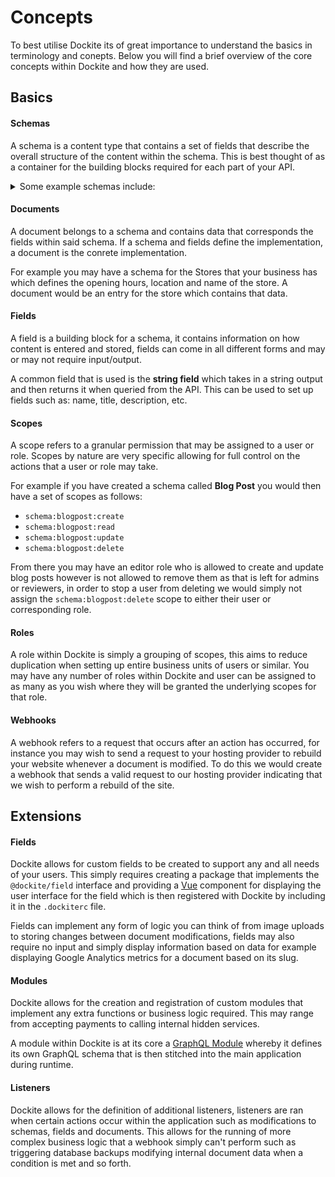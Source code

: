 # Concepts

To best utilise Dockite its of great importance to understand the basics in terminology and conepts. Below you will find a brief overview of the core concepts within Dockite and how they are used.

## Basics

#### Schemas

A schema is a content type that contains a set of fields that describe the overall structure of the content within the schema. This is best thought of as a container for the building blocks required for each part of your API.

<details>

<summary>
  Some example schemas include:
</summary>

###### Blog Posts

- Title
- Description
- Content
- Posted On

##### Info Pages

- Title
- Meta Description
- Content
- Images
- Footer

##### Product Listings

- Name
- Price
- Description
- Features
- On Sale

##### Author Profile

- Name
- Date of Birth
- Publisher
- Number of Works
- Biography

</details>

#### Documents

A document belongs to a schema and contains data that corresponds the fields within said schema. If a schema and fields define the implementation, a document is the conrete implementation.

For example you may have a schema for the Stores that your business has which defines the opening hours, location and name of the store. A document would be an entry for the store which contains that data.

#### Fields

A field is a building block for a schema, it contains information on how content is entered and stored, fields can come in all different forms and may or may not require input/output.

A common field that is used is the **string field** which takes in a string output and then returns it when queried from the API. This can be used to set up fields such as: name, title, description, etc.

#### Scopes

A scope refers to a granular permission that may be assigned to a user or role. Scopes by nature are very specific allowing for full control on the actions that a user or role may take.

For example if you have created a schema called **Blog Post** you would then have a set of scopes as follows:

- `schema:blogpost:create`
- `schema:blogpost:read`
- `schema:blogpost:update`
- `schema:blogpost:delete`

From there you may have an editor role who is allowed to create and update blog posts however is not allowed to remove them as that is left for admins or reviewers, in order to stop a user from deleting we would simply not assign the `schema:blogpost:delete` scope to either their user or corresponding role.

#### Roles

A role within Dockite is simply a grouping of scopes, this aims to reduce duplication when setting up entire business units of users or similar. You may have any number of roles within Dockite and user can be assigned to as many as you wish where they will be granted the underlying scopes for that role.

#### Webhooks

A webhook refers to a request that occurs after an action has occurred, for instance you may wish to send a request to your hosting provider to rebuild your website whenever a document is modified. To do this we would create a webhook that sends a valid request to our hosting provider indicating that we wish to perform a rebuild of the site.

## Extensions

#### Fields

Dockite allows for custom fields to be created to support any and all needs of your users. This simply requires creating a package that implements the `@dockite/field` interface and providing a [Vue](https://vuejs.org) component for displaying the user interface for the field which is then registered with Dockite by including it in the `.dockiterc` file.

Fields can implement any form of logic you can think of from image uploads to storing changes between document modifications, fields may also require no input and simply display information based on data for example displaying Google Analytics metrics for a document based on its slug.

#### Modules

Dockite allows for the creation and registration of custom modules that implement any extra functions or business logic required. This may range from accepting payments to calling internal hidden services.

A module within Dockite is at its core a [GraphQL Module](https://graphql-modules.com/) whereby it defines its own GraphQL schema that is then stitched into the main application during runtime.

#### Listeners

Dockite allows for the definition of additional listeners, listeners are ran when certain actions occur within the application such as modifications to schemas, fields and documents. This allows for the running of more complex business logic that a webhook simply can't perform such as triggering database backups modifying internal document data when a condition is met and so forth.